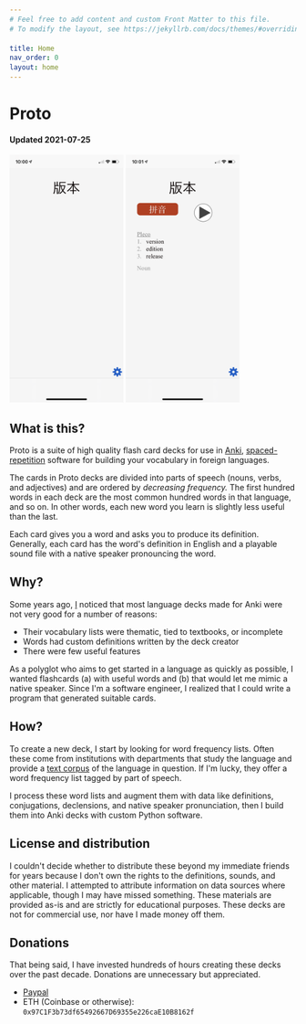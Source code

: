 ```yaml
---
# Feel free to add content and custom Front Matter to this file.
# To modify the layout, see https://jekyllrb.com/docs/themes/#overriding-theme-defaults

title: Home
nav_order: 0
layout: home
---
```


# Proto 
#### Updated 2021-07-25

<img width="200" src="/assets/IMG_5961.PNG"/>
<img width="200" src="/assets/IMG_5962.PNG"/>


## What is this?

Proto is a suite of high quality flash card decks for use in [Anki](https://apps.ankiweb.net), [spaced-repetition](https://en.wikipedia.org/wiki/Spaced_repetition) software for building your vocabulary in foreign languages.

The cards in Proto decks are divided into parts of speech (nouns, verbs, and adjectives) and are ordered by _decreasing frequency._ The first hundred words in each deck are the most common hundred words in that language, and so on. In other words, each new word you learn is slightly less useful than the last.

Each card gives you a word and asks you to produce its definition. Generally, each card has the word's definition in English and a playable sound file with a native speaker pronouncing the word.

## Why?

Some years ago, [I](https://sqweebloid.com/) noticed that most language decks made for Anki were not very good for a number of reasons:
* Their vocabulary lists were thematic, tied to textbooks, or incomplete
* Words had custom definitions written by the deck creator
* There were few useful features

As a polyglot who aims to get started in a language as quickly as possible, I wanted flashcards (a) with useful words and (b) that would let me mimic a native speaker. Since I'm a software engineer, I realized that I could write a program that generated suitable cards.

## How?

To create a new deck, I start by looking for word frequency lists. Often these come from institutions with departments that study the language and provide a [text corpus](https://en.wikipedia.org/wiki/Text_corpus) of the language in question. If I'm lucky, they offer a word frequency list tagged by part of speech.

I process these word lists and augment them with data like definitions, conjugations, declensions, and native speaker pronunciation, then I build them into Anki decks with custom Python software.

## License and distribution

I couldn't decide whether to distribute these beyond my immediate friends for years because I don't own the rights to the definitions, sounds, and other material. I attempted to attribute information on data sources where applicable, though I may have missed something. These materials are provided as-is and are strictly for educational purposes. These decks are not for commercial use, nor have I made money off them.

## Donations

That being said, I have invested hundreds of hours creating these decks over the past decade. Donations are unnecessary but appreciated.

* [Paypal](https://www.paypal.com/donate?business=WP2TJF2P42RHJ&no_recurring=0&item_name=Proto&currency_code=USD
)
* ETH (Coinbase or otherwise): `0x97C1F3b73df65492667D69355e226caE10B8162f`
